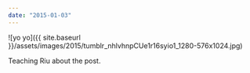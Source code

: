 ```yaml
---
date: "2015-01-03"
---
```


![yo yo]({{ site.baseurl }}/assets/images/2015/tumblr_nhlvhnpCUe1r16syio1_1280-576x1024.jpg)

Teaching Riu about the post.

